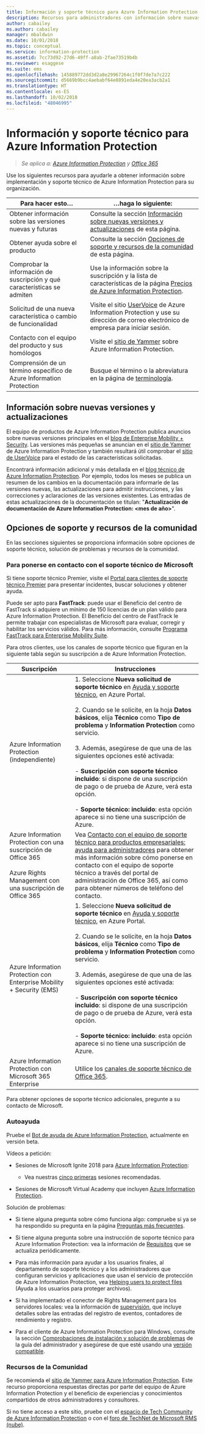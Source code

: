 ```yaml
---
title: Información y soporte técnico para Azure Information Protection
description: Recursos para administradores con información sobre nuevas versiones, opciones de soporte técnico y detalles de contacto con Microsoft para notificar un problema.
author: cabailey
ms.author: cabailey
manager: mbaldwin
ms.date: 10/01/2018
ms.topic: conceptual
ms.service: information-protection
ms.assetid: 7cc73d92-27d6-49ff-a8ab-2fae73519b4b
ms.reviewer: esaggese
ms.suite: ems
ms.openlocfilehash: 145889772dd3d2a8e29967264c1f0f7de7a7c222
ms.sourcegitcommit: d5669b9bcc4aebabf64e8891eda4e20ea3acb2a1
ms.translationtype: HT
ms.contentlocale: es-ES
ms.lasthandoff: 10/02/2018
ms.locfileid: "48046995"
---
```

# <a name="information-and-support-for-azure-information-protection"></a>Información y soporte técnico para Azure Information Protection

>*Se aplica a: [Azure Information Protection](https://azure.microsoft.com/pricing/details/information-protection) y [Office 365](http://download.microsoft.com/download/E/C/F/ECF42E71-4EC0-48FF-AA00-577AC14D5B5C/Azure_Information_Protection_licensing_datasheet_EN-US.pdf)*

Use los siguientes recursos para ayudarle a obtener información sobre implementación y soporte técnico de Azure Information Protection para su organización.

|Para hacer esto…|…haga lo siguiente:|
|----------------|---------------|
|Obtener información sobre las versiones nuevas y futuras|Consulte la sección [Información sobre nuevas versiones y actualizaciones](#information-about-new-releases-and-updates) de esta página.|
|Obtener ayuda sobre el producto|Consulte la sección [Opciones de soporte y recursos de la comunidad](#support-options-and-community-resources) de esta página.|
|Comprobar la información de suscripción y qué características se admiten|Use la información sobre la suscripción y la lista de características de la página [Precios de Azure Information Protection](https://azure.microsoft.com/pricing/details/information-protection).|
|Solicitud de una nueva característica o cambio de funcionalidad|Visite el sitio [UserVoice](https://msip.uservoice.com) de Azure Information Protection y use su dirección de correo electrónico de empresa para iniciar sesión.|
|Contacto con el equipo del producto y sus homólogos|Visite el [sitio de Yammer](https://www.yammer.com/AskIPTeam) sobre Azure Information Protection.|
|Comprensión de un término específico de Azure Information Protection|Busque el término o la abreviatura en la página de [terminología](terminology.md).|

## <a name="information-about-new-releases-and-updates"></a>Información sobre nuevas versiones y actualizaciones
El equipo de productos de Azure Information Protection publica anuncios sobre nuevas versiones principales en el [blog de Enterprise Mobility + Security](https://cloudblogs.microsoft.com/enterprisemobility/?product=azure-information-protection). Las versiones más pequeñas se anuncian en el [sitio de Yammer](https://www.yammer.com/AskIPTeam) de Azure Information Protection y también resultará útil comprobar el [sitio de UserVoice](https://msip.uservoice.com) para el estado de las características solicitadas.

Encontrará información adicional y más detallada en el [blog técnico de Azure Information Protection](https://aka.ms/AIPblog). Por ejemplo, todos los meses se publica un resumen de los cambios en la documentación para informarle de las versiones nuevas, las actualizaciones para admitir instrucciones, y las correcciones y aclaraciones de las versiones existentes. Las entradas de estas actualizaciones de la documentación se titulan: "**Actualización de documentación de Azure Information Protection: \<mes de año>**".

## <a name="support-options-and-community-resources"></a>Opciones de soporte y recursos de la comunidad
En las secciones siguientes se proporciona información sobre opciones de soporte técnico, solución de problemas y recursos de la comunidad.

### <a name="to-contact-microsoft-support"></a>Para ponerse en contacto con el soporte técnico de Microsoft

Si tiene soporte técnico Premier, visite el [Portal para clientes de soporte técnico Premier](https://premier.microsoft.com/) para presentar incidentes, buscar soluciones y obtener ayuda.

Puede ser apto para **FastTrack**: puede usar el Beneficio del centro de FastTrack si adquiere un mínimo de 150 licencias de un plan válido para Azure Information Protection. El Beneficio del centro de FastTrack le permite trabajar con especialistas de Microsoft para evaluar, corregir y habilitar los servicios válidos. Para más información, consulte [Programa FastTrack para Enterprise Mobility Suite](/enterprise-mobility-security/Solutions/fasttrack-center-benefit-process-for-enterprise-mobility-suite-ems).

Para otros clientes, use los canales de soporte técnico que figuran en la siguiente tabla según su suscripción a de Azure Information Protection.

|Suscripción|Instrucciones|
|----------------|---------------|
|Azure Information Protection (independiente)|1. Seleccione **Nueva solicitud de soporte técnico** en [Ayuda y soporte técnico](https://portal.azure.com/#blade/Microsoft_Azure_Support/HelpAndSupportBlade), en Azure Portal.<br /><br />2. Cuando se le solicite, en la hoja **Datos básicos**, elija **Técnico** como **Tipo de problema** y **Information Protection** como servicio. <br /><br />3. Además, asegúrese de que una de las siguientes opciones esté activada:<br /><br />- **Suscripción con soporte técnico incluido**: si dispone de una suscripción de pago o de prueba de Azure, verá esta opción.<br /><br /> - **Soporte técnico: incluido**: esta opción aparece si no tiene una suscripción de Azure.|
|Azure Information Protection con una suscripción de Office 365<br /><br />Azure Rights Management con una suscripción de Office 365|Vea [Contacto con el equipo de soporte técnico para productos empresariales: ayuda para administradores](https://support.office.com/en-us/article/32a17ca7-6fa0-4870-8a8d-e25ba4ccfd4b) para obtener más información sobre cómo ponerse en contacto con el equipo de soporte técnico a través del portal de administración de Office 365, así como para obtener números de teléfono del contacto.|
|Azure Information Protection con Enterprise Mobility + Security (EMS)|1. Seleccione **Nueva solicitud de soporte técnico** en [Ayuda y soporte técnico](https://portal.azure.com/#blade/Microsoft_Azure_Support/HelpAndSupportBlade), en Azure Portal.<br /><br />2. Cuando se le solicite, en la hoja **Datos básicos**, elija **Técnico** como **Tipo de problema** y **Information Protection** como servicio. <br /><br />3. Además, asegúrese de que una de las siguientes opciones esté activada:<br /><br />- **Suscripción con soporte técnico incluido**: si dispone de una suscripción de pago o de prueba de Azure, verá esta opción.<br /><br /> - **Soporte técnico: incluido**: esta opción aparece si no tiene una suscripción de Azure.|
|Azure Information Protection con Microsoft 365 Enterprise|Utilice los [canales de soporte técnico de Office 365](https://support.office.com/en-us/article/32a17ca7-6fa0-4870-8a8d-e25ba4ccfd4b).|

Para obtener opciones de soporte técnico adicionales, pregunte a su contacto de Microsoft. 


### <a name="self-help"></a>Autoayuda

Pruebe el [Bot de ayuda de Azure Information Protection](help-bot.md), actualmente en versión beta.

Vídeos a petición:

- Sesiones de Microsoft Ignite 2018 para [Azure Information Protection](https://myignite.techcommunity.microsoft.com/sessions?q=Azure%2520Information%2520Protection):
    
    - Vea nuestras [cinco primeras](what-is-information-protection.md#microsoft-ignite) sesiones recomendadas.

- Sesiones de Microsoft Virtual Academy que incluyen [Azure Information Protection](https://mva.microsoft.com/search/SearchResults.aspx#!q=Azure%20Information%20protection).

Solución de problemas:

- Si tiene alguna pregunta sobre cómo funciona algo: compruebe si ya se ha respondido su pregunta en la página [Preguntas más frecuentes](faqs.md).

- Si tiene alguna pregunta sobre una instrucción de soporte técnico para Azure Information Protection: vea la información de [Requisitos](requirements.md) que se actualiza periódicamente.

- Para más información para ayudar a los usuarios finales, al departamento de soporte técnico y a los administradores que configuran servicios y aplicaciones que usan el servicio de protección de Azure Information Protection, vea [Helping users to protect files](help-users.md) (Ayuda a los usuarios para proteger archivos).

- Si ha implementado el conector de Rights Management para los servidores locales: vea la información de [supervisión](monitor-rms-connector.md), que incluye detalles sobre las entradas del registro de eventos, contadores de rendimiento y registro.

- Para el cliente de Azure Information Protection para Windows, consulte la sección [Comprobaciones de instalación y solución de problemas](./rms-client/client-admin-guide.md#installation-checks-and-troubleshooting) de la guía del administrador y asegúrese de que esté usando una [versión compatible](./rms-client/client-version-release-history.md#servicing-information-and-timelines).

### <a name="community-resources"></a>Recursos de la Comunidad

Se recomienda el [sitio de Yammer para Azure Information Protection](https://www.yammer.com/AskIPTeam). Este recurso proporciona respuestas directas por parte del equipo de Azure Information Protection y el beneficio de experiencias y conocimientos compartidos de otros administradores y consultores.

Si no tiene acceso a este sitio, pruebe con el [espacio de Tech Community de Azure Information Protection](https://techcommunity.microsoft.com/t5/Azure-Information-Protection/bd-p/Azure-Information-Protection) o con el [foro de TechNet de Microsoft RMS (nube)](https://social.technet.microsoft.com/Forums/en-US/home?forum=rmscloud).

